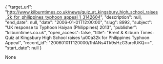 {
  "target_url": "http://www.kilburntimes.co.uk/news/quiz_at_kingsbury_high_school_raises_2k_for_philippines_typhoon_appeal_1_3142604", 
  "description": null, 
  "end_date": null, 
  "date": "2006-01-01T12:00:00", 
  "slug": 8992, 
  "subject": "UK response to Typhoon Haiyan (Philippines) 2013", 
  "publisher": "kilburntimes.co.uk", 
  "open_access": false, 
  "title": "Brent & Kilburn Times: Quiz at Kingsbury High School raises \u00a32k for Philippines Typhoon Appeal", 
  "record_id": "20060101T120000/1hIANs4Tk9sHzG3urclUKQ==", 
  "start_date": null
}

None